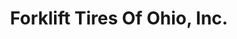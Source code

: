 ---
title: "Forklift Tires Of Ohio, Inc."
url: /mansfield/forklift-tires-of-ohio-inc/
shop: Reifen
---